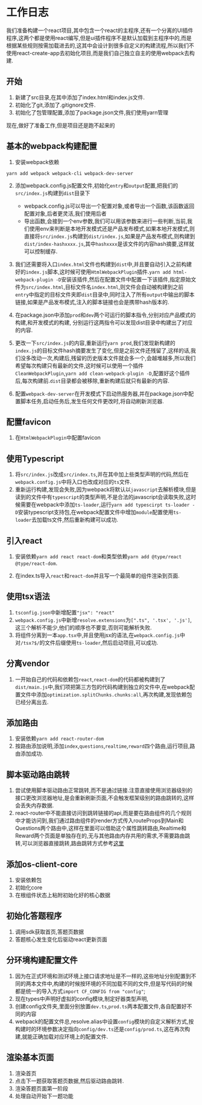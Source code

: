 # 工作日志

我们准备构建一个react项目,其中包含一个react的主程序,还有一个分离的UI插件程序,这两个都是使用react编写,但是ui插件程序不是默认加载到主程序中的,而是根据某些规则按需加载进去的,这其中会设计到很多自定义的构建流程,所以我们不使用react-create-app去初始化项目,而是我们自己独立自主的使用webpack去构建.

## 开始
1. 新建了src目录,在其中添加了index.html和index.js文件.
2. 初始化了git,添加了.gitignore文件.
3. 初始化了包管理配置,添加了package.json文件,我们使用yarn管理

现在,做好了准备工作,但是项目还是跑不起来的

## 基本的webpack构建配置
1. 安装webpack依赖
```shell
yarn add webpack webpack-cli webpack-dev-server
```
2. 添加webpack.config.js配置文件,初始化`entry`和`output`配置,把我们的`src/index.js`构建到`dist`目录下
   + webpack.config.js可以导出一个配置对象,或者导出一个函数,该函数返回配置对象,后者更灵活,我们使用后者
   + 导出函数,会接到一个env参数,我们可以用该参数来进行一些判断,当前,我们使用env来判断是本地开发模式还是产品发布模式,如果本地开发模式,则直接将`src/index.js`构建到`dist/index.js`,如果是产品发布模式,则构建到`dist/index-hashxxxx.js`,其中`hashxxxx`是该文件的内容hash摘要,这样就可以控制缓存.
3. 我们还需要将入口`index.html`文件也构建到`dist`中,并且要自动引入之前构建好的`index.js`脚本,这时候可使用`HtmlWebpackPlugin`插件.`yarn add html-webpack-plugin -D`安装该插件,然后在配置文件中配置一下该插件,指定原始文件为`src/index.html`,目标文件名`index.html`,则文件会自动被构建到之前`entry`中指定的目标文件夹即`dist`目录中,同时注入了所有`output`中输出的脚本链接,如果是产品发布模式,注入的脚本链接也会是携带hash版本的.

4. 在package.json中添加`prod`和`dev`两个可运行的脚本指令,分别对应产品模式的构建,和开发模式的构建, 分别运行这两指令可以发现dist目录中构建出了对应的内容.

5. 更改一下`src/index.js`的内容,重新运行`yarn prod`,我们发现新构建的`index.js`的目标文件hash摘要发生了变化,但是之前文件还残留了,这样的话,我们没多改动一次,构建后,残留的历史版本文件就会多一个,会越堆越多,所以我们希望每次构建只有最新的文件,这时候可以使用一个插件`CleanWebpackPlugin`,`yarn add clean-webpack-plugin -D`,配置好这个插件后,每次构建前.`dist`目录都会被移除,重新构建后就只有最新的内容.

6. 配置`webpack-dev-server`在开发模式下启动热服务器,并在package.json中配置脚本任务,启动任务后,发生任何文件更改时,将自动刷新浏览器.

## 配置favicon
1. 在`HtmlWebpackPlugin`中配置favicon

## 使用Typescript
1. 将`src/index.js`改成`src/index.ts`,并在其中加上些类型声明的代码,然后在`webpack.config.js`中将入口也改成对应的`ts`文件.
2. 重新运行构建,发现会失败,因为webpack将默认以`javascript`去解析模块,但是读到的文件中有`typescript`的类型声明,不是合法的javascript会读取失败,这时候需要在webpack中添加`ts-loader`,运行`yarn add typescirpt ts-loader -D`安装typescript支持包,在webpack配置文件中增加`module`配置使用`ts-loader`去加载ts文件,然后重新构建可以成功.

## 引入react
1. 安装依赖`yarn add react react-dom`和类型依赖`yarn add @type/react @type/react-dom`.

2. 在index.ts导入`react`和`react-dom`并且写一个最简单的组件渲染到页面.

## 使用tsx语法
1. `tsconfig.json`中新增配置`"jsx": "react"`
2. `webpack.config.js`中新增`resolve.extensions`为`[".ts", '.tsx', '.js']`,这三个解析不能少,他们的顺序也不要变,否则可能解析失败.
3. 将组件分离到一本`app.tsx`中,并且使用jsx的语法,在`webpack.config.js`中对`/tsx?$/`的文件后缀使用`ts-loader`,然后启动项目,可以成功.

## 分离vendor
1. 一开始自己的代码和依赖包`react`,`react-dom`的代码都被构建到了`dist/main.js`中,我们项把第三方包的代码构建到独立的文件中,在webpack配置文件中添加`optimization.splitChunks.chunks:all`,再次构建,发现依赖包已经分离出去.

## 添加路由
1. 安装依赖`yarn add react-router-dom`
2. 按路由添加说明,添加`index`,`questions`,`realtime`,`reward`四个路由,运行项目,路由添加成功.

## 脚本驱动路由跳转
1. 尝试使用脚本驱动路由正常跳转,而不是通过链接.注意直接使用浏览器级别的接口更改浏览器地址,是会重新刷新页面,不会触发框架级别的路由跳转的,这样会丢失内存数据.
2. react-router中不能直接访问到跳转链接的api,而是要在路由组件的几个规则中才能访问到,我们通过路由组件的render方式传入routeProps到Main和Questions两个路由中,这样在里面可以借助这个属性跳转路由,Realtime和Reward两个页面是单独存在的,无与其他路由内存共用的需求,不需要路由跳转,可以浏览器直接跳转,路由跳转方式参考[这里](https://reacttraining.com/react-router/web/api/location)


## 添加os-client-core
1. 安装依赖包
2. 初始化core
3. 在根组件状态上粘附初始化好的核心数据

## 初始化答题程序
1. 调用sdk获取首页,答题页数据
2. 答题核心发生变化后驱动react更新页面

## 分环境构建配置文件
1. 因为在正式环境和测试环境上接口请求地址是不一样的,这些地址分别配置到不同的两本文件中,构建的时候按环境的不同加载不同的文件,但是写代码的时候都是统一的导入方式`import CF_CONFIG from "config"`;
2. 现在types中声明好虚拟的config模块,制定好器类型声明,
3. 创建config文件夹,里面分别放置`dev.ts`,`prod.ts`两本配置文件,各自配置好不同的内容
4. webpack的配置文件总,resolve.alias中设置`config`模块的自定义解析方式,按构建时的环境参数决定指向`config/dev.ts`还是`config/prod.ts`,这在再次构建,就能正确加载对应环境上的配置文件.

## 渲染基本页面
1. 渲染首页
2. 点击下一题获取答题页数据,然后驱动路由跳转.
3. 渲染答题页面第一阶段
4. 处理自动开始下一题功能
